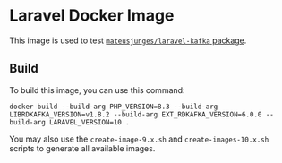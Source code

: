 # Laravel Docker Image
This image is used to test [`mateusjunges/laravel-kafka` package](https://github.com/mateusjunges/laravel-kafka).

## Build
To build this image, you can use this command:

```
docker build --build-arg PHP_VERSION=8.3 --build-arg LIBRDKAFKA_VERSION=v1.8.2 --build-arg EXT_RDKAFKA_VERSION=6.0.0 --build-arg LARAVEL_VERSION=10 .
```

You may also use the `create-image-9.x.sh` and `create-images-10.x.sh` scripts to generate all available images.